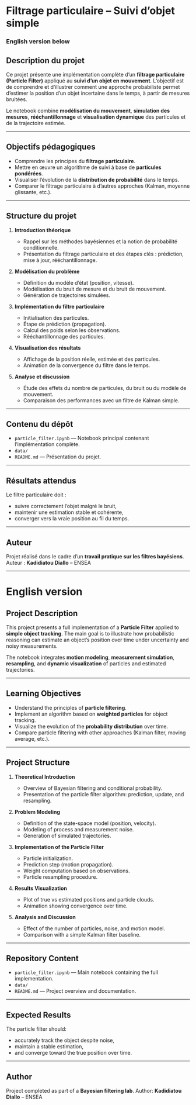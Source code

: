 

# Filtrage particulaire – Suivi d’objet simple

### English version below

## Description du projet

Ce projet présente une implémentation complète d’un **filtrage particulaire (Particle Filter)** appliqué au **suivi d’un objet en mouvement**.
L’objectif est de comprendre et d’illustrer comment une approche probabiliste permet d’estimer la position d’un objet incertaine dans le temps, à partir de mesures bruitées.

Le notebook combine **modélisation du mouvement**, **simulation des mesures**, **rééchantillonnage** et **visualisation dynamique** des particules et de la trajectoire estimée.

---

## Objectifs pédagogiques

* Comprendre les principes du **filtrage particulaire**.
* Mettre en œuvre un algorithme de suivi à base de **particules pondérées**.
* Visualiser l’évolution de la **distribution de probabilité** dans le temps.
* Comparer le filtrage particulaire à d’autres approches (Kalman, moyenne glissante, etc.).

---

## Structure du projet

1. **Introduction théorique**

   * Rappel sur les méthodes bayésiennes et la notion de probabilité conditionnelle.
   * Présentation du filtrage particulaire et des étapes clés : prédiction, mise à jour, rééchantillonnage.

2. **Modélisation du problème**

   * Définition du modèle d’état (position, vitesse).
   * Modélisation du bruit de mesure et du bruit de mouvement.
   * Génération de trajectoires simulées.

3. **Implémentation du filtre particulaire**

   * Initialisation des particules.
   * Étape de prédiction (propagation).
   * Calcul des poids selon les observations.
   * Rééchantillonnage des particules.

4. **Visualisation des résultats**

   * Affichage de la position réelle, estimée et des particules.
   * Animation de la convergence du filtre dans le temps.

5. **Analyse et discussion**

   * Étude des effets du nombre de particules, du bruit ou du modèle de mouvement.
   * Comparaison des performances avec un filtre de Kalman simple.

---

## Contenu du dépôt

* `particle_filter.ipynb` — Notebook principal contenant l’implémentation complète.
* `data/` 
* `README.md` — Présentation du projet.

---

## Résultats attendus

Le filtre particulaire doit :

* suivre correctement l’objet malgré le bruit,
* maintenir une estimation stable et cohérente,
* converger vers la vraie position au fil du temps.

---

## Auteur

Projet réalisé dans le cadre d’un **travail pratique sur les filtres bayésiens**.
Auteur : **Kadidiatou Diallo** – ENSEA

---

# English version

## Project Description

This project presents a full implementation of a **Particle Filter** applied to **simple object tracking**.
The main goal is to illustrate how probabilistic reasoning can estimate an object’s position over time under uncertainty and noisy measurements.

The notebook integrates **motion modeling**, **measurement simulation**, **resampling**, and **dynamic visualization** of particles and estimated trajectories.

---

## Learning Objectives

* Understand the principles of **particle filtering**.
* Implement an algorithm based on **weighted particles** for object tracking.
* Visualize the evolution of the **probability distribution** over time.
* Compare particle filtering with other approaches (Kalman filter, moving average, etc.).

---

## Project Structure

1. **Theoretical Introduction**

   * Overview of Bayesian filtering and conditional probability.
   * Presentation of the particle filter algorithm: prediction, update, and resampling.

2. **Problem Modeling**

   * Definition of the state-space model (position, velocity).
   * Modeling of process and measurement noise.
   * Generation of simulated trajectories.

3. **Implementation of the Particle Filter**

   * Particle initialization.
   * Prediction step (motion propagation).
   * Weight computation based on observations.
   * Particle resampling procedure.

4. **Results Visualization**

   * Plot of true vs estimated positions and particle clouds.
   * Animation showing convergence over time.

5. **Analysis and Discussion**

   * Effect of the number of particles, noise, and motion model.
   * Comparison with a simple Kalman filter baseline.

---

## Repository Content

* `particle_filter.ipynb` — Main notebook containing the full implementation.
* `data/` 
* `README.md` — Project overview and documentation.

---


## Expected Results

The particle filter should:

* accurately track the object despite noise,
* maintain a stable estimation,
* and converge toward the true position over time.

---

## Author

Project completed as part of a **Bayesian filtering lab**.
Author: **Kadidiatou Diallo** – ENSEA 

